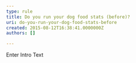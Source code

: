 ```yaml
---
type: rule
title: Do you run your dog food stats (before)?
uri: do-you-run-your-dog-food-stats-before
created: 2015-08-12T16:38:41.0000000Z
authors: []

---
```


 Enter Intro Text 
